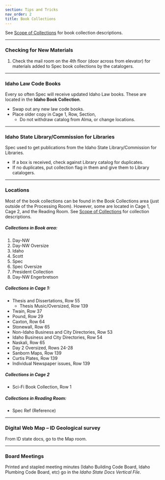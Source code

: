 ```yaml
---
section: Tips and Tricks
nav_order: 2
title: Book Collections
---
```

See [Scope of Collections](https://uidaholib.github.io/spec-docs/content/introduction/scope.html#other-archival-collections) for book collection descriptions.

---
### Checking for New Materials

1. Check the mail room on the 4th floor (door across from elevator) for materials added to Spec book collections by the catalogers.

---
### Idaho Law Code Books

Every so often Spec will receive updated Idaho Law books. These are located in the **Idaho Book Collection**.
- Swap out any new law code books.
- Place older copy in Cage 1, Row, Section, 
    - Do not withdraw catalog from Alma, or change locations.

---
### Idaho State Library/Commission for Libraries

Spec used to get publications from the Idaho State Library/Commission for Libraries. 
- If a box is received, check against Library catalog for duplicates. 
- If no duplicates, put collection flag in them and give them to Library catalogers.

---
### Locations
Most of the book collections can be found in the Book Collections area (just outside of the Processing Room). However, some are located in Cage 1, Cage 2, and the Reading Room. See [Scope of Collections](https://uidaholib.github.io/spec-docs/content/introduction/scope.html#other-archival-collections) for collection descriptions.

##### Collections in Book area:
1. Day-NW
2. Day-NW Oversize
3. Idaho
4. Scott
5. Spec
6. Spec Oversize
7. President Collection
8. Day-NW Engerbretson

##### Collections in Cage 1:
- Thesis and Dissertations, Row 55
    - Thesis Music/Oversized, Row 139
- Twain, Row 37
- Pound, Row 29
- Caxton, Row 64
- Stonewall, Row 65
- Non-Idaho Business and City Directories, Row 53
- Idaho Business and City Directories, Row 54
- Naskali, Row 65
- Day 2 Oversized, Rows 24-28
- Sanborn Maps, Row 139
- Curtis Plates, Row 139
- Individual Newspaper issues, Row 139

##### Collections in Cage 2
- Sci-Fi Book Collection, Row 1

##### Collections in Reading Room:
- Spec Ref (Reference)


---
### Digital Web Map – ID Geological survey
From ID state docs, go to the Map room.

---
### Board Meetings
Printed and stapled meeting minutes (Idaho Building Code Board, Idaho Plumbing Code Board, etc) go in the *Idaho State Docs Vertical File*.